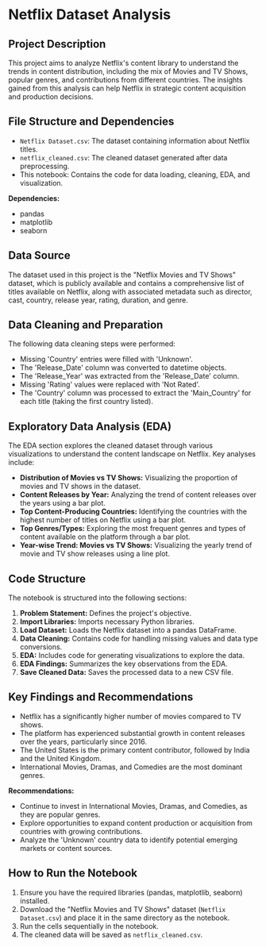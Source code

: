 # Netflix Dataset Analysis

## Project Description

This project aims to analyze Netflix's content library to understand the trends in content distribution, including the mix of Movies and TV Shows, popular genres, and contributions from different countries. The insights gained from this analysis can help Netflix in strategic content acquisition and production decisions.

## File Structure and Dependencies

*   `Netflix Dataset.csv`: The dataset containing information about Netflix titles.
*   `netflix_cleaned.csv`: The cleaned dataset generated after data preprocessing.
*   This notebook: Contains the code for data loading, cleaning, EDA, and visualization.

**Dependencies:**

*   pandas
*   matplotlib
*   seaborn

## Data Source

The dataset used in this project is the "Netflix Movies and TV Shows" dataset, which is publicly available and contains a comprehensive list of titles available on Netflix, along with associated metadata such as director, cast, country, release year, rating, duration, and genre.

## Data Cleaning and Preparation

The following data cleaning steps were performed:

*   Missing 'Country' entries were filled with 'Unknown'.
*   The 'Release_Date' column was converted to datetime objects.
*   The 'Release_Year' was extracted from the 'Release_Date' column.
*   Missing 'Rating' values were replaced with 'Not Rated'.
*   The 'Country' column was processed to extract the 'Main_Country' for each title (taking the first country listed).

## Exploratory Data Analysis (EDA)

The EDA section explores the cleaned dataset through various visualizations to understand the content landscape on Netflix. Key analyses include:

*   **Distribution of Movies vs TV Shows:** Visualizing the proportion of movies and TV shows in the dataset.
*   **Content Releases by Year:** Analyzing the trend of content releases over the years using a bar plot.
*   **Top Content-Producing Countries:** Identifying the countries with the highest number of titles on Netflix using a bar plot.
*   **Top Genres/Types:** Exploring the most frequent genres and types of content available on the platform through a bar plot.
*   **Year-wise Trend: Movies vs TV Shows:** Visualizing the yearly trend of movie and TV show releases using a line plot.

## Code Structure

The notebook is structured into the following sections:

1.  **Problem Statement:** Defines the project's objective.
2.  **Import Libraries:** Imports necessary Python libraries.
3.  **Load Dataset:** Loads the Netflix dataset into a pandas DataFrame.
4.  **Data Cleaning:** Contains code for handling missing values and data type conversions.
5.  **EDA:** Includes code for generating visualizations to explore the data.
6.  **EDA Findings:** Summarizes the key observations from the EDA.
7.  **Save Cleaned Data:** Saves the processed data to a new CSV file.

## Key Findings and Recommendations

*   Netflix has a significantly higher number of movies compared to TV shows.
*   The platform has experienced substantial growth in content releases over the years, particularly since 2016.
*   The United States is the primary content contributor, followed by India and the United Kingdom.
*   International Movies, Dramas, and Comedies are the most dominant genres.

**Recommendations:**

*   Continue to invest in International Movies, Dramas, and Comedies, as they are popular genres.
*   Explore opportunities to expand content production or acquisition from countries with growing contributions.
*   Analyze the 'Unknown' country data to identify potential emerging markets or content sources.

## How to Run the Notebook

1.  Ensure you have the required libraries (pandas, matplotlib, seaborn) installed.
2.  Download the "Netflix Movies and TV Shows" dataset (`Netflix Dataset.csv`) and place it in the same directory as the notebook.
3.  Run the cells sequentially in the notebook.
4.  The cleaned data will be saved as `netflix_cleaned.csv`.
